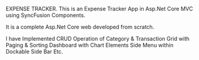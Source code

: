 EXPENSE TRACKER.
This is an Expense Tracker App in Asp.Net Core MVC using SyncFusion Components.

It is a complete Asp.Net Core web developed from scratch.

I have Implemented CRUD Operation of Category & Transaction Grid with Paging & Sorting Dashboard with Chart Elements Side Menu within Dockable Side Bar Etc.
